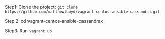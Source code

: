 
Step1: 
Clone the project: ```git clone https://github.com/matthewlboyd/vagrant-centos-ansible-cassandra.git```

Step 2:
cd vagrant-centos-ansible-cassandrax

Step3:
Run ```vagrant up```




